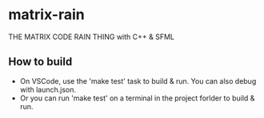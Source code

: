 # matrix-rain
THE MATRIX CODE RAIN THING with C++ & SFML

## How to build
- On VSCode, use the 'make test' task to build & run. You can also debug with launch.json.
- Or you can run 'make test' on a terminal in the project forlder to build & run.

